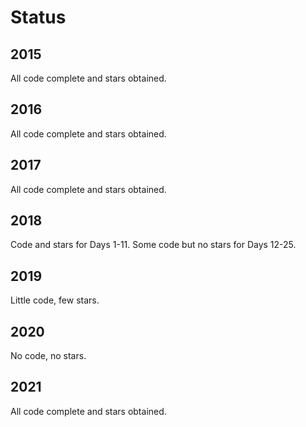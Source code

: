 # Status

## 2015

All code complete and stars obtained.

## 2016

All code complete and stars obtained.

## 2017

All code complete and stars obtained.

## 2018

Code and stars for Days 1-11. Some code but no stars for Days 12-25.

## 2019

Little code, few stars.

## 2020

No code, no stars.

## 2021

All code complete and stars obtained.
